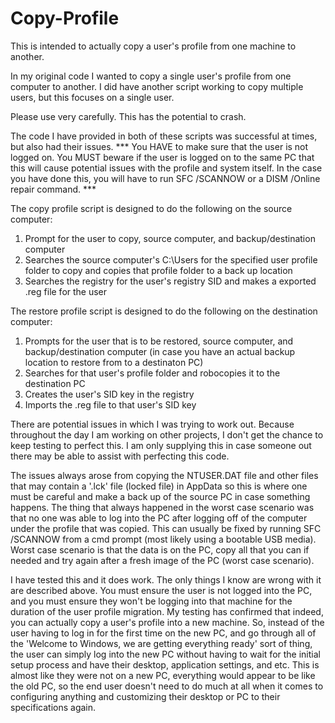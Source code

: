 # Copy-Profile
This is intended to actually copy a user's profile from one machine to another.

In my original code I wanted to copy a single user's profile from one computer to another.  I did have another script working to copy multiple users, but this focuses on a single user.

Please use very carefully.  This has the potential to crash.

The code I have provided in both of these scripts was successful at times, but also had their issues.
*** You HAVE to make sure that the user is not logged on.  You MUST beware if the user is logged on to the same PC that this will cause potential issues with the profile and system itself.  In the case you have done this, you will have to run SFC /SCANNOW or a DISM /Online repair command. ***

The copy profile script is designed to do the following on the source computer:
1.  Prompt for the user to copy, source computer, and backup/destination computer
2.  Searches the source computer's C:\Users for the specified user profile folder to copy and copies that profile folder to a back up location
3.  Searches the registry for the user's registry SID and makes a exported .reg file for the user

The restore profile script is designed to do the following on the destination computer:
1.  Prompts for the user that is to be restored, source computer, and backup/destination computer (in case you have an actual backup location to restore from to a destinaton PC)
2.  Searches for that user's profile folder and robocopies it to the destination PC
3.  Creates the user's SID key in the registry
4.  Imports the .reg file to that user's SID key

There are potential issues in which I was trying to work out.  Because throughout the day I am working on other projects, I don't get the chance to keep testing to perfect this.  I am only supplying this in case someone out there may be able to assist with perfecting this code.

The issues always arose from copying the NTUSER.DAT file and other files that may contain a '.lck' file (locked file) in AppData so this is where one must be careful and make a back up of the source PC in case something happens.  The thing that always happened in the worst case scenario was that no one was able to log into the PC after logging off of the computer under the profile that was copied.  This can usually be fixed by running SFC /SCANNOW from a cmd prompt (most likely using a bootable USB media).  Worst case scenario is that the data is on the PC, copy all that you can if needed and try again after a fresh image of the PC (worst case scenario).

I have tested this and it does work.  The only things I know are wrong with it are described above.  You must ensure the user is not logged into the PC, and you must ensure they won't be logging into that machine for the duration of the user profile migration.  My testing has confirmed that indeed, you can actually copy a user's profile into a new machine.  So, instead of the user having to log in for the first time on the new PC, and go through all of the 'Welcome to Windows, we are getting everything ready' sort of thing, the user can simply log into the new PC without having to wait for the initial setup process and have their desktop, application settings, and etc.  This is almost like they were not on a new PC, everything would appear to be like the old PC, so the end user doesn't need to do much at all when it comes to configuring anything and customizing their desktop or PC to their specifications again.
